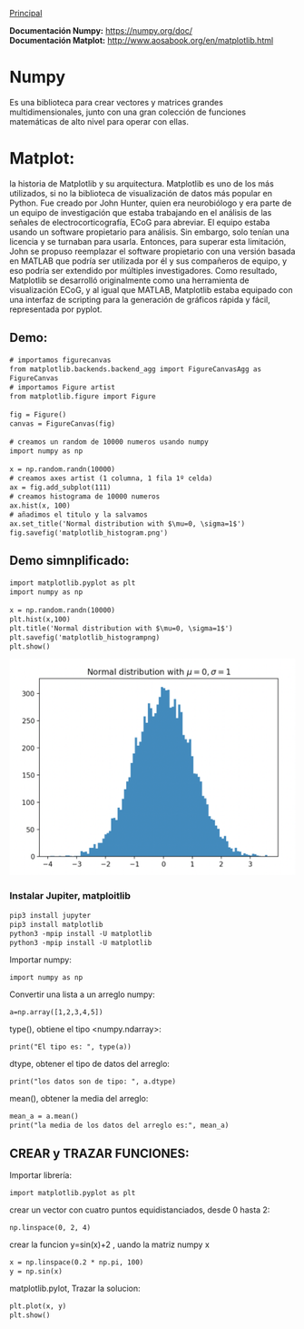 
[Principal](../README.md)<br/>


**Documentación Numpy:** <https://numpy.org/doc/><br/>
**Documentación Matplot:** <http://www.aosabook.org/en/matplotlib.html><br/>

# Numpy
Es una biblioteca para crear vectores y matrices grandes multidimensionales, junto con una gran colección de funciones matemáticas de alto nivel para operar con ellas.

# Matplot:
la historia de Matplotlib y su arquitectura. Matplotlib es uno de los más utilizados, si no la biblioteca de visualización de datos más popular en Python. Fue creado por John Hunter, quien era neurobiólogo y era parte de un equipo de investigación que estaba trabajando en el análisis de las señales de electrocorticografía, ECoG para abreviar. El equipo estaba usando un software propietario para análisis. Sin embargo, solo tenían una licencia y se turnaban para usarla. Entonces, para superar esta limitación, John se propuso reemplazar el software propietario con una versión basada en MATLAB que podría ser utilizada por él y sus compañeros de equipo, y eso podría ser extendido por múltiples investigadores. Como resultado, Matplotlib se desarrolló originalmente como una herramienta de visualización ECoG, y al igual que MATLAB, Matplotlib estaba equipado con una interfaz de scripting para la generación de gráficos rápida y fácil, representada por pyplot. 

Demo:
-----

    # importamos figurecanvas
    from matplotlib.backends.backend_agg import FigureCanvasAgg as FigureCanvas
    # importamos Figure artist
    from matplotlib.figure import Figure

    fig = Figure()
    canvas = FigureCanvas(fig)

    # creamos un random de 10000 numeros usando numpy
    import numpy as np

    x = np.random.randn(10000)
    # creamos axes artist (1 columna, 1 fila 1º celda)
    ax = fig.add_subplot(111)
    # creamos histograma de 10000 numeros
    ax.hist(x, 100)
    # añadimos el titulo y la salvamos
    ax.set_title('Normal distribution with $\mu=0, \sigma=1$')
    fig.savefig('matplotlib_histogram.png')
    
Demo simnplificado:
-------------------

    import matplotlib.pyplot as plt
    import numpy as np
    
    x = np.random.randn(10000)
    plt.hist(x,100)
    plt.title('Normal distribution with $\mu=0, \sigma=1$')
    plt.savefig('matplotlib_histogrampng)
    plt.show()


![React](../Images/matplotlib_histogram.png)

### Instalar Jupiter, matploitlib
    pip3 install jupyter 
    pip3 install matplotlib
    python3 -mpip install -U matplotlib
    python3 -mpip install -U matplotlib

Importar numpy:
    
    import numpy as np

Convertir una lista a un arreglo numpy:
    
    a=np.array([1,2,3,4,5])
    
type(), obtiene el tipo <numpy.ndarray>:
    
    print("El tipo es: ", type(a))
    
dtype, obtener el tipo de datos del arreglo:
    
    print("los datos son de tipo: ", a.dtype)
    
mean(), obtener la media del arreglo:
    
    mean_a = a.mean()
    print("la media de los datos del arreglo es:", mean_a)
  
## CREAR y TRAZAR FUNCIONES:
Importar librería:
    
    import matplotlib.pyplot as plt
    
crear un vector con cuatro puntos equidistanciados, desde 0 hasta 2:
    
    np.linspace(0, 2, 4)

crear la funcion y=sin(x)+2 , uando la matriz numpy x
    
    x = np.linspace(0.2 * np.pi, 100)
    y = np.sin(x)
    
matplotlib.pylot, Trazar la solucion:

    plt.plot(x, y)
    plt.show()

